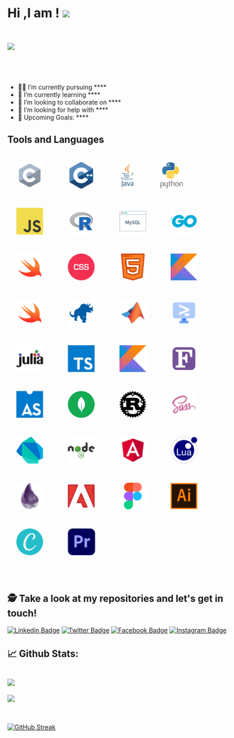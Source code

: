 
  # Hi ,I am ! <img src="https://raw.githubusercontent.com/debdutgoswami/debdutgoswami/master/assets/gifs/Hi.gif" width="30px">
  <br>
  
  ![](https://komarev.com/ghpvc/?username=D3FaltXD&color=blue)<br>
  
  ## <br>
  
  - 👨‍🏭 I’m currently pursuing **** <br>
  - 🏫 I’m currently learning **** <br>
  - 🙌 I’m looking to collaborate on **** <br>
  - 🤔 I’m looking for help with ****<br>
  - 🥅 Upcoming Goals: **** <br>
  
   ## Tools and Languages
  
  <div>
  
  <img style="margin: 20px" src="https://github.com/D3FaltXD/Icons/blob/main/icons/c.svg" alt="c" height="60" />   &nbsp;  &nbsp;<img style="margin: 20px" src="https://github.com/D3FaltXD/Icons/blob/main/icons/c++.svg" alt="c++" height="60" />   &nbsp;  &nbsp;<img style="margin: 20px" src="https://github.com/D3FaltXD/Icons/blob/main/icons/java.svg" alt="java" height="60" />   &nbsp;  &nbsp;<img style="margin: 20px" src="https://github.com/D3FaltXD/Icons/blob/main/icons/python.svg" alt="python" height="60" />   &nbsp;  &nbsp;<img style="margin: 20px" src="https://github.com/D3FaltXD/Icons/blob/main/icons/js.svg" alt="js" height="60" />   &nbsp;  &nbsp;<img style="margin: 20px" src="https://github.com/D3FaltXD/Icons/blob/main/icons/r.svg" alt="r" height="60" />   &nbsp;  &nbsp;<img style="margin: 20px" src="https://github.com/D3FaltXD/Icons/blob/main/icons/sql.svg" alt="sql" height="60" />   &nbsp;  &nbsp;<img style="margin: 20px" src="https://github.com/D3FaltXD/Icons/blob/main/icons/go.svg" alt="go" height="60" />   &nbsp;  &nbsp;<img style="margin: 20px" src="https://github.com/D3FaltXD/Icons/blob/main/icons/swift.svg" alt="swift" height="60" />   &nbsp;  &nbsp;<img style="margin: 20px" src="https://github.com/D3FaltXD/Icons/blob/main/icons/css.svg" alt="css" height="60" />   &nbsp;  &nbsp;<img style="margin: 20px" src="https://github.com/D3FaltXD/Icons/blob/main/icons/html.svg" alt="html" height="60" />   &nbsp;  &nbsp;<img style="margin: 20px" src="https://github.com/D3FaltXD/Icons/blob/main/icons/kotlin.svg" alt="kotlin" height="60" />   &nbsp;  &nbsp;<img style="margin: 20px" src="https://github.com/D3FaltXD/Icons/blob/main/icons/swift.svg" alt="swift" height="60" />   &nbsp;  &nbsp;<img style="margin: 20px" src="https://github.com/D3FaltXD/Icons/blob/main/icons/cobol.svg" alt="cobol" height="60" />   &nbsp;  &nbsp;<img style="margin: 20px" src="https://github.com/D3FaltXD/Icons/blob/main/icons/matlab.svg" alt="matlab" height="60" />   &nbsp;  &nbsp;<img style="margin: 20px" src="https://github.com/D3FaltXD/Icons/blob/main/icons/shell.svg" alt="shell" height="60" />   &nbsp;  &nbsp;<img style="margin: 20px" src="https://github.com/D3FaltXD/Icons/blob/main/icons/julia.svg" alt="julia" height="60" />   &nbsp;  &nbsp;<img style="margin: 20px" src="https://github.com/D3FaltXD/Icons/blob/main/icons/typescript.svg" alt="typescript" height="60" />   &nbsp;  &nbsp;<img style="margin: 20px" src="https://github.com/D3FaltXD/Icons/blob/main/icons/kotlin.svg" alt="kotlin" height="60" />   &nbsp;  &nbsp;<img style="margin: 20px" src="https://github.com/D3FaltXD/Icons/blob/main/icons/fortran.svg" alt="fortran" height="60" />   &nbsp;  &nbsp;<img style="margin: 20px" src="https://github.com/D3FaltXD/Icons/blob/main/icons/asm.svg" alt="asm" height="60" />   &nbsp;  &nbsp;<img style="margin: 20px" src="https://github.com/D3FaltXD/Icons/blob/main/icons/mongodb.svg" alt="mongodb" height="60" />   &nbsp;  &nbsp;<img style="margin: 20px" src="https://github.com/D3FaltXD/Icons/blob/main/icons/rust.svg" alt="rust" height="60" />   &nbsp;  &nbsp;<img style="margin: 20px" src="https://github.com/D3FaltXD/Icons/blob/main/icons/sas.svg" alt="sas" height="60" />   &nbsp;  &nbsp;<img style="margin: 20px" src="https://github.com/D3FaltXD/Icons/blob/main/icons/dart.svg" alt="dart" height="60" />   &nbsp;  &nbsp;<img style="margin: 20px" src="https://github.com/D3FaltXD/Icons/blob/main/icons/nodejs.svg" alt="nodejs" height="60" />   &nbsp;  &nbsp;<img style="margin: 20px" src="https://github.com/D3FaltXD/Icons/blob/main/icons/angular.svg" alt="angular" height="60" />   &nbsp;  &nbsp;<img style="margin: 20px" src="https://github.com/D3FaltXD/Icons/blob/main/icons/lua.svg" alt="lua" height="60" />   &nbsp;  &nbsp;<img style="margin: 20px" src="https://github.com/D3FaltXD/Icons/blob/main/icons/elixir.svg" alt="elixir" height="60" />   &nbsp;  &nbsp;<img style="margin: 20px" src="https://github.com/D3FaltXD/Icons/blob/main/icons/photoshop.svg" alt="photoshop" height="60" />   &nbsp;  &nbsp;<img style="margin: 20px" src="https://github.com/D3FaltXD/Icons/blob/main/icons/figma.svg" alt="figma" height="60" />   &nbsp;  &nbsp;<img style="margin: 20px" src="https://github.com/D3FaltXD/Icons/blob/main/icons/illustrator.svg" alt="illustrator" height="60" />   &nbsp;  &nbsp;<img style="margin: 20px" src="https://github.com/D3FaltXD/Icons/blob/main/icons/canva.svg" alt="canva" height="60" />   &nbsp;  &nbsp;<img style="margin: 20px" src="https://github.com/D3FaltXD/Icons/blob/main/icons/premiere.svg" alt="premiere" height="60" />   &nbsp;  &nbsp; 
 </div>
 
 <br>

 ## 🕵 Take a look at my repositories and let's get in touch!<br>
  
  
  [![Linkedin Badge](https://img.shields.io/badge/--blue?style=flat-square&logo=Linkedin&logoColor=white&link=https://www.linkedin.com/in//)](https://www.linkedin.com/in//) 
  [![Twitter Badge](https://img.shields.io/badge/-@-1ca0f1?style=flat-square&labelColor=1ca0f1&logo=twitter&logoColor=white&link=https://twitter.com/)](https://twitter.com/) 
  [![Facebook Badge](https://img.shields.io/badge/--3b5998?style=flat-square&labelColor=3b5998&logo=facebook&logoColor=white&link=https://www.facebook.com/)](https://www.facebook.com/) 
  [![Instagram Badge](https://img.shields.io/badge/-@-E4405F?style=flat-square&logo=instagram&logoColor=white&link=https://www.instagram.com/)](https://www.instagram.com/) 
  
  
  ## 📈 Github Stats:
  
  
  <br>
  <a href="https://github.com/D3FaltXD">
  <img align="center" src="https://github-readme-stats.vercel.app/api?username=D3FaltXD&show_icons=true&include_all_commits=true&theme=midnight-purple&count_private=true">
  </a>
  <br><br>
  <a href="https://github.com/remcohalman/github-readme-stats">
  <img align="center" src="https://github-readme-stats.anuraghazra1.vercel.app/api/top-langs/?username=D3FaltXD&layout=compact&theme=dark" />
  </a>
  <br>
  <br><br>
  
  [![GitHub Streak](https://github-readme-streak-stats.herokuapp.com/?user=D3FaltXD)](https://git.io/streak-stats)
  
  
